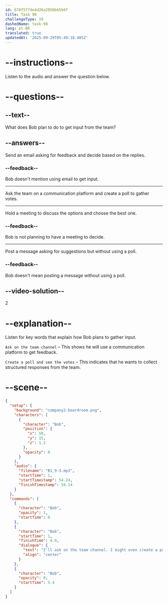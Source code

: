 ```yaml
---
id: 678f577de4d26a2050bb5b6f
title: Task 98
challengeType: 19
dashedName: task-98
lang: pt-BR
translated: true
updatedAt: '2025-09-29T05:49:18.405Z'
---
```


<!-- (audio) Bob: I'll ask on the team channel. I might even create a poll and see the votes. -->

# --instructions--

Listen to the audio and answer the question below.

# --questions--

## --text--

What does Bob plan to do to get input from the team?

## --answers--

Send an email asking for feedback and decide based on the replies.

### --feedback--

Bob doesn't mention using email to get input.

---

Ask the team on a communication platform and create a poll to gather votes.

---

Hold a meeting to discuss the options and choose the best one.

### --feedback--

Bob is not planning to have a meeting to decide.

---

Post a message asking for suggestions but without using a poll.

### --feedback--

Bob doesn't mean posting a message without using a poll.

## --video-solution--

2

# --explanation--  

Listen for key words that explain how Bob plans to gather input.  

`Ask on the team channel` – This shows he will use a communication platform to get feedback. 

`Create a poll and see the votes` – This indicates that he wants to collect structured responses from the team.  

# --scene--

```json
{
  "setup": {
    "background": "company2-boardroom.png",
    "characters": [
      {
        "character": "Bob",
        "position": {
          "x": 50,
          "y": 15,
          "z": 1.2
        },
        "opacity": 0
      }
    ],
    "audio": {
      "filename": "B1_9-3.mp3",
      "startTime": 1,
      "startTimestamp": 54.24,
      "finishTimestamp": 58.14
    }
  },
  "commands": [
    {
      "character": "Bob",
      "opacity": 1,
      "startTime": 0
    },
    {
      "character": "Bob",
      "startTime": 1,
      "finishTime": 4.9,
      "dialogue": {
        "text": "I'll ask on the team channel. I might even create a poll and see the votes.",
        "align": "center"
      }
    },
    {
      "character": "Bob",
      "opacity": 0,
      "startTime": 5.4
    }
  ]
}
```
